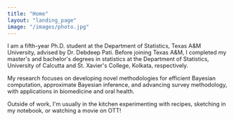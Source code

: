```yaml
---
title: "Home"
layout: "landing_page"
image: "/images/photo.jpg"
---
```


<span style="font-size: 0.91em;">I am a fifth-year Ph.D. student at the Department of Statistics, Texas A&M University, advised by Dr. Debdeep Pati. Before joining Texas A&M, I completed my master's and bachelor's degrees in statistics at the Department of Statistics, University of Calcutta and St. Xavier's College, Kolkata, respectively.</span>  

<span style="font-size: 0.91em;">My research focuses on developing novel methodologies for efficient Bayesian computation, approximate Bayesian inference, and advancing survey methodology,  with applications in biomedicine and oral health.</span>  

<span style="font-size: 0.91em;">Outside of work, I'm usually in the kitchen experimenting with recipes, sketching in my notebook, or watching a movie on OTT!<span style="font-size: 0.9em;">
